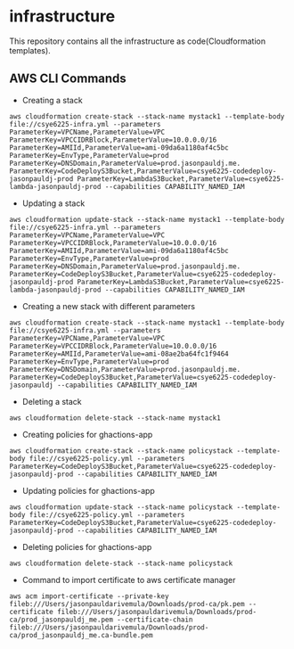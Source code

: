 # infrastructure
This repository contains all the infrastructure as code(Cloudformation templates).

## AWS CLI Commands
* Creating a stack 
```
aws cloudformation create-stack --stack-name mystack1 --template-body file://csye6225-infra.yml --parameters ParameterKey=VPCName,ParameterValue=VPC ParameterKey=VPCCIDRBlock,ParameterValue=10.0.0.0/16 ParameterKey=AMIId,ParameterValue=ami-09da6a1180af4c5bc ParameterKey=EnvType,ParameterValue=prod ParameterKey=DNSDomain,ParameterValue=prod.jasonpauldj.me. ParameterKey=CodeDeployS3Bucket,ParameterValue=csye6225-codedeploy-jasonpauldj-prod ParameterKey=LambdaS3Bucket,ParameterValue=csye6225-lambda-jasonpauldj-prod --capabilities CAPABILITY_NAMED_IAM
```
* Updating a stack
```
aws cloudformation update-stack --stack-name mystack1 --template-body file://csye6225-infra.yml --parameters ParameterKey=VPCName,ParameterValue=VPC ParameterKey=VPCCIDRBlock,ParameterValue=10.0.0.0/16 ParameterKey=AMIId,ParameterValue=ami-09da6a1180af4c5bc ParameterKey=EnvType,ParameterValue=prod ParameterKey=DNSDomain,ParameterValue=prod.jasonpauldj.me. ParameterKey=CodeDeployS3Bucket,ParameterValue=csye6225-codedeploy-jasonpauldj-prod ParameterKey=LambdaS3Bucket,ParameterValue=csye6225-lambda-jasonpauldj-prod --capabilities CAPABILITY_NAMED_IAM
```

* Creating a new stack with different parameters
```
aws cloudformation create-stack --stack-name mystack1 --template-body file://csye6225-infra.yml --parameters ParameterKey=VPCName,ParameterValue=VPC ParameterKey=VPCCIDRBlock,ParameterValue=10.0.0.0/16 ParameterKey=AMIId,ParameterValue=ami-08ae2ba64fc1f9464 ParameterKey=EnvType,ParameterValue=prod ParameterKey=DNSDomain,ParameterValue=prod.jasonpauldj.me. ParameterKey=CodeDeployS3Bucket,ParameterValue=csye6225-codedeploy-jasonpauldj --capabilities CAPABILITY_NAMED_IAM
```
* Deleting a stack
```
aws cloudformation delete-stack --stack-name mystack1
```
* Creating policies for ghactions-app
```
aws cloudformation create-stack --stack-name policystack --template-body file://csye6225-policy.yml --parameters ParameterKey=CodeDeployS3Bucket,ParameterValue=csye6225-codedeploy-jasonpauldj-prod --capabilities CAPABILITY_NAMED_IAM
```

* Updating policies for ghactions-app
```
aws cloudformation update-stack --stack-name policystack --template-body file://csye6225-policy.yml --parameters ParameterKey=CodeDeployS3Bucket,ParameterValue=csye6225-codedeploy-jasonpauldj-prod --capabilities CAPABILITY_NAMED_IAM
```

* Deleting policies for ghactions-app
```
aws cloudformation delete-stack --stack-name policystack
```

* Command to import certificate to aws certificate manager
```
aws acm import-certificate --private-key fileb:///Users/jasonpauldarivemula/Downloads/prod-ca/pk.pem --certificate fileb:///Users/jasonpauldarivemula/Downloads/prod-ca/prod_jasonpauldj_me.pem --certificate-chain fileb:///Users/jasonpauldarivemula/Downloads/prod-ca/prod_jasonpauldj_me.ca-bundle.pem
```